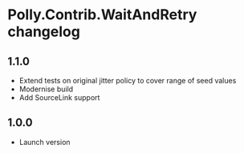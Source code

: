 # Polly.Contrib.WaitAndRetry changelog

## 1.1.0
- Extend tests on original jitter policy to cover range of seed values
- Modernise build
- Add SourceLink support

## 1.0.0
- Launch version
